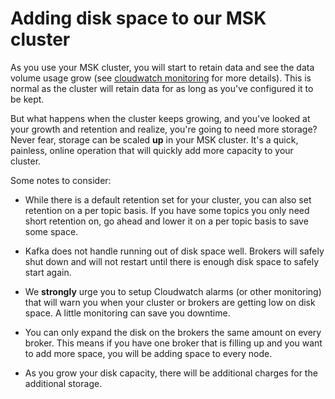 # Adding disk space to our MSK cluster

As you use your MSK cluster, you will start to retain data and see the data volume usage grow (see [cloudwatch monitoring](/modules/cloudwatchmonitoring/overview.md) for more details).  This is normal as the cluster will retain data for as long as you've configured it to be kept.

But what happens when the cluster keeps growing, and you've looked at your growth and retention and realize, you're going to need more storage?  Never fear, storage can be scaled **up** in your MSK cluster.  It's a quick, painless, online operation that will quickly add more capacity to your cluster.

Some notes to consider:

* While there is a default retention set for your cluster, you can also set retention on a per topic basis.  If you have some topics you only need short retention on, go ahead and lower it on a per topic basis to save some space.

* Kafka does not handle running out of disk space well.  Brokers will safely shut down and will not restart until there is enough disk space to safely start again.  

* We **strongly** urge you to setup Cloudwatch alarms (or other monitoring) that will warn you when your cluster or brokers are getting low on disk space.  A little monitoring can save you downtime.

* You can only expand the disk on the brokers the same amount on every broker.  This means if you have one broker that is filling up and you want to add more space, you will be adding space to every node.

* As you grow your disk capacity, there will be additional charges for the additional storage.